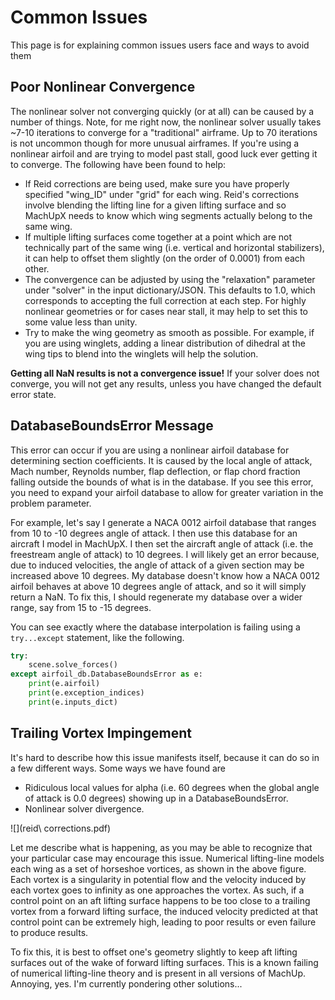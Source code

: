 # Common Issues
This page is for explaining common issues users face and ways to avoid them

## Poor Nonlinear Convergence
The nonlinear solver not converging quickly (or at all) can be caused by a number of things. Note, for me right now, the nonlinear solver usually takes ~7-10 iterations to converge for a "traditional" airframe. Up to 70 iterations is not uncommon though for more unusual airframes. If you're using a nonlinear airfoil and are trying to model past stall, good luck ever getting it to converge. The following have been found to help:

* If Reid corrections are being used, make sure you have properly specified "wing_ID" under "grid" for each wing. Reid's corrections involve blending the lifting line for a given lifting surface and so MachUpX needs to know which wing segments actually belong to the same wing.
* If multiple lifting surfaces come together at a point which are not technically part of the same wing (i.e. vertical and horizontal stabilizers), it can help to offset them slightly (on the order of 0.0001) from each other.
* The convergence can be adjusted by using the "relaxation" parameter under "solver" in the input dictionary/JSON. This defaults to 1.0, which corresponds to accepting the full correction at each step. For highly nonlinear geometries or for cases near stall, it may help to set this to some value less than unity.
* Try to make the wing geometry as smooth as possible. For example, if you are using winglets, adding a linear distribution of dihedral at the wing tips to blend into the winglets will help the solution.

**Getting all NaN results is not a convergence issue!** If your solver does not converge, you will not get any results, unless you have changed the default error state.

## DatabaseBoundsError Message
This error can occur if you are using a nonlinear airfoil database for determining section coefficients. It is caused by the local angle of attack, Mach number, Reynolds number, flap deflection, or flap chord fraction falling outside the bounds of what is in the database. If you see this error, you need to expand your airfoil database to allow for greater variation in the problem parameter.

For example, let's say I generate a NACA 0012 airfoil database that ranges from 10 to -10 degrees angle of attack. I then use this database for an aircraft I model in MachUpX. I then set the aircraft angle of attack (i.e. the freestream angle of attack) to 10 degrees. I will likely get an error because, due to induced velocities, the angle of attack of a given section may be increased above 10 degrees. My database doesn't know how a NACA 0012 airfoil behaves at above 10 degrees angle of attack, and so it will simply return a NaN. To fix this, I should regenerate my database over a wider range, say from 15 to -15 degrees.

You can see exactly where the database interpolation is failing using a ```try...except``` statement, like the following.

```python
try:
    scene.solve_forces()
except airfoil_db.DatabaseBoundsError as e:
    print(e.airfoil)
    print(e.exception_indices)
    print(e.inputs_dict)
```

## Trailing Vortex Impingement
It's hard to describe how this issue manifests itself, because it can do so in a few different ways. Some ways we have found are

* Ridiculous local values for alpha (i.e. 60 degrees when the global angle of attack is 0.0 degrees) showing up in a DatabaseBoundsError.
* Nonlinear solver divergence.

![](reid\ corrections.pdf)

Let me describe what is happening, as you may be able to recognize that your particular case may encourage this issue. Numerical lifting-line models each wing as a set of horseshoe vortices, as shown in the above figure. Each vortex is a singularity in potential flow and the velocity induced by each vortex goes to infinity as one approaches the vortex. As such, if a control point on an aft lifting surface happens to be too close to a trailing vortex from a forward lifting surface, the induced velocity predicted at that control point can be extremely high, leading to poor results or even failure to produce results.

To fix this, it is best to offset one's geometry slightly to keep aft lifting surfaces out of the wake of forward lifting surfaces. This is a known failing of numerical lifting-line theory and is present in all versions of MachUp. Annoying, yes. I'm currently pondering other solutions...